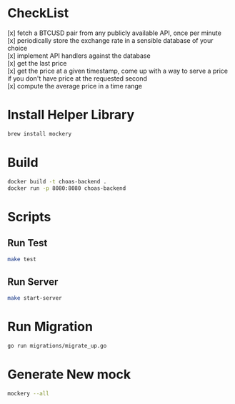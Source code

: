 # CheckList

[x] fetch a BTCUSD pair from any publicly available API, once per minute  
[x] periodically store the exchange rate in a sensible database of your choice  
[x] implement API handlers against the database  
[x] get the last price  
[x] get the price at a given timestamp, come up with a way to serve a price if you don't have price at the requested second  
[x] compute the average price in a time range

# Install Helper Library

```sh
brew install mockery
```

# Build

```sh
docker build -t choas-backend .
docker run -p 8080:8080 choas-backend
```

# Scripts

## Run Test

```sh
make test
```

## Run Server

```sh
make start-server
```

# Run Migration

```sh
go run migrations/migrate_up.go
```

# Generate New mock

```sh
mockery --all
```
